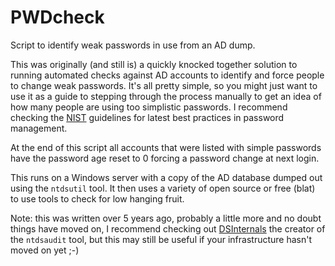# PWDcheck

Script to identify weak passwords in use from an AD dump.

This was originally (and still is) a quickly knocked together solution to running automated checks against AD accounts to identify and force people to change weak passwords.  It's all pretty simple, so you might just want to use it as a guide to stepping through the process manually to get an idea of how many people are using too simplistic passwords. I recommend checking the [NIST](https://www.nist.gov/) guidelines for latest best practices in password management.

At the end of this script all accounts that were listed with simple passwords have the password age reset to 0 forcing a password change at next login.

This runs on a Windows server with a copy of the AD database dumped out using the `ntdsutil` tool.  It then uses a variety of open source or free (blat) to use tools to check for low hanging fruit.

Note: this was written over 5 years ago, probably a little more and no doubt things have moved on, I recommend checking out [DSInternals](https://www.dsinternals.com/en/) the creator of the `ntdsaudit` tool, but this may still be useful if your infrastructure hasn't moved on yet ;-)

